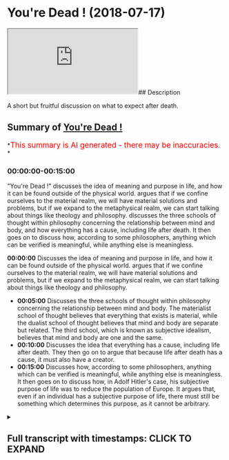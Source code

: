 # You're Dead ! (2018-07-17)

<iframe loading='lazy' allow='autoplay' src='https://www.youtube.com/embed/gghVWp2u2bA'></iframe>## Description

A short but fruitful discussion on what to expect after death.

## Summary of [You're Dead !](https://www.youtube.com/watch?v=gghVWp2u2bA)

*<span style="color:red; font-size:125%">This summary is AI generated - there may be inaccuracies</span>. *

### <a onclick="modifyYTiframeseektime('0')">00:00:00-00:15:00</a>

 "You're Dead !" discusses the idea of meaning and purpose in life, and how it can be found outside of the physical world. argues that if we confine ourselves to the material realm, we will have material solutions and problems, but if we expand to the metaphysical realm, we can start talking about things like theology and philosophy.  discusses the three schools of thought within philosophy concerning the relationship between mind and body, and how everything has a cause, including life after death. It then goes on to discuss how, according to some philosophers, anything which can be verified is meaningful, while anything else is meaningless.

**<a onclick="modifyYTiframeseektime('0')">00:00:00</a>** Discusses the idea of meaning and purpose in life, and how it can be found outside of the physical world. argues that if we confine ourselves to the material realm, we will have material solutions and problems, but if we expand to the metaphysical realm, we can start talking about things like theology and philosophy.

* **<a onclick="modifyYTiframeseektime('300')">00:05:00</a>** Discusses the three schools of thought within philosophy concerning the relationship between mind and body. The materialist school of thought believes that everything that exists is material, while the dualist school of thought believes that mind and body are separate but related. The third school, which is known as subjective idealism, believes that mind and body are one and the same.
* **<a onclick="modifyYTiframeseektime('600')">00:10:00</a>** Discusses the idea that everything has a cause, including life after death. They then go on to argue that because life after death has a cause, it must also have a creator.
* **<a onclick="modifyYTiframeseektime('900')">00:15:00</a>** Discusses how, according to some philosophers, anything which can be verified is meaningful, while anything else is meaningless. It then goes on to discuss how, in Adolf Hitler's case, his subjective purpose of life was to reduce the population of Europe. It argues that, even if an individual has a subjective purpose of life, there must still be something which determines this purpose, as it cannot be arbitrary.

<details><summary><h2>Full transcript with timestamps: CLICK TO EXPAND</h2></summary>

<a onclick="modifyYTiframeseektime('1')">0:00:01</a> Music  
<a onclick="modifyYTiframeseektime('12')">0:00:12</a> another question which potentially will  
<a onclick="modifyYTiframeseektime('15')">0:00:15</a> bring us into the metaphysical yeah  
<a onclick="modifyYTiframeseektime('22')">0:00:22</a> sorry I protest I was going to say the  
<a onclick="modifyYTiframeseektime('23')">0:00:23</a> thought experiment consisted of actually  
<a onclick="modifyYTiframeseektime('25')">0:00:25</a> thinking about death contemplating what  
<a onclick="modifyYTiframeseektime('27')">0:00:27</a> people will do when you die so actually  
<a onclick="modifyYTiframeseektime('30')">0:00:30</a> living a third-person kind of scene  
<a onclick="modifyYTiframeseektime('33')">0:00:33</a> where you literally your body's put into  
<a onclick="modifyYTiframeseektime('35')">0:00:35</a> the grave and people are going away now  
<a onclick="modifyYTiframeseektime('38')">0:00:38</a> your children are there you know your  
<a onclick="modifyYTiframeseektime('40')">0:00:40</a> parents potentially there as well some  
<a onclick="modifyYTiframeseektime('42')">0:00:42</a> people are there as well you know  
<a onclick="modifyYTiframeseektime('44')">0:00:44</a> they're they're leaving you know you're  
<a onclick="modifyYTiframeseektime('46')">0:00:46</a> thinking about that whole process and  
<a onclick="modifyYTiframeseektime('48')">0:00:48</a> because human beings can't suffer for  
<a onclick="modifyYTiframeseektime('50')">0:00:50</a> too long they can't grieve for too long  
<a onclick="modifyYTiframeseektime('51')">0:00:51</a> so you imagine how your children or your  
<a onclick="modifyYTiframeseektime('54')">0:00:54</a> parents whatever it may be or your  
<a onclick="modifyYTiframeseektime('55')">0:00:55</a> friends after a few days they're  
<a onclick="modifyYTiframeseektime('58')">0:00:58</a> thinking about it they have to now  
<a onclick="modifyYTiframeseektime('59')">0:00:59</a> suppress into the unconscious mind all  
<a onclick="modifyYTiframeseektime('62')">0:01:02</a> of those grievances they forget about  
<a onclick="modifyYTiframeseektime('65')">0:01:05</a> you started this conversation about you  
<a onclick="modifyYTiframeseektime('69')">0:01:09</a> what the important things to talk about  
<a onclick="modifyYTiframeseektime('72')">0:01:12</a> and you said religion and we've been  
<a onclick="modifyYTiframeseektime('74')">0:01:14</a> speaking up that  
<a onclick="modifyYTiframeseektime('78')">0:01:18</a> well that's what you think is what I  
<a onclick="modifyYTiframeseektime('82')">0:01:22</a> mean this is a I agree in a way in a  
<a onclick="modifyYTiframeseektime('91')">0:01:31</a> sense I agree with you that there are  
<a onclick="modifyYTiframeseektime('93')">0:01:33</a> some themes in religion which are as you  
<a onclick="modifyYTiframeseektime('97')">0:01:37</a> can say like I have a Venn diagram there  
<a onclick="modifyYTiframeseektime('98')">0:01:38</a> would be not just religious but either  
<a onclick="modifyYTiframeseektime('100')">0:01:40</a> philosophical or something else or  
<a onclick="modifyYTiframeseektime('101')">0:01:41</a> sociological cycle but this is one of  
<a onclick="modifyYTiframeseektime('104')">0:01:44</a> them death is is a universal theme in  
<a onclick="modifyYTiframeseektime('106')">0:01:46</a> the sense because everyone has to come  
<a onclick="modifyYTiframeseektime('107')">0:01:47</a> to terms with death right so genuinely  
<a onclick="modifyYTiframeseektime('111')">0:01:51</a> do believe that come to terms of their  
<a onclick="modifyYTiframeseektime('113')">0:01:53</a> thinking about it introducing as part of  
<a onclick="modifyYTiframeseektime('116')">0:01:56</a> your weekly or life at you to go back to  
<a onclick="modifyYTiframeseektime('120')">0:02:00</a> highly guy who bring you back that sense  
<a onclick="modifyYTiframeseektime('121')">0:02:01</a> of authenticity grounding right  
<a onclick="modifyYTiframeseektime('124')">0:02:04</a> anchoring I think we all need to find  
<a onclick="modifyYTiframeseektime('137')">0:02:17</a> okay good I'm ask a question weighs it  
<a onclick="modifyYTiframeseektime('143')">0:02:23</a> weighs do you believe in meaning in the  
<a onclick="modifyYTiframeseektime('146')">0:02:26</a> capital M do you believe in actual  
<a onclick="modifyYTiframeseektime('148')">0:02:28</a> meaning and purpose with the capital P  
<a onclick="modifyYTiframeseektime('150')">0:02:30</a> or jus believing a meaning or subjective  
<a onclick="modifyYTiframeseektime('153')">0:02:33</a> just individual they have to find  
<a onclick="modifyYTiframeseektime('158')">0:02:38</a> something has meaning for themselves  
<a onclick="modifyYTiframeseektime('165')">0:02:45</a> that's illusionary so it's not actually  
<a onclick="modifyYTiframeseektime('167')">0:02:47</a> from that perspective it wouldn't be  
<a onclick="modifyYTiframeseektime('169')">0:02:49</a> there was a name an actual meaning an  
<a onclick="modifyYTiframeseektime('171')">0:02:51</a> actual purpose that anchors one to  
<a onclick="modifyYTiframeseektime('174')">0:02:54</a> living a meaningful life  
<a onclick="modifyYTiframeseektime('182')">0:03:02</a> served its purpose so one could argue  
<a onclick="modifyYTiframeseektime('185')">0:03:05</a> the same thing with religion by the way  
<a onclick="modifyYTiframeseektime('186')">0:03:06</a> but not making that argument coming back  
<a onclick="modifyYTiframeseektime('189')">0:03:09</a> to the more important for the sort of  
<a onclick="modifyYTiframeseektime('190')">0:03:10</a> argument the question is this I mean I  
<a onclick="modifyYTiframeseektime('192')">0:03:12</a> don't know what framework you kind of  
<a onclick="modifyYTiframeseektime('194')">0:03:14</a> operate from whether it be like an  
<a onclick="modifyYTiframeseektime('196')">0:03:16</a> evolutionary framework or an atheistic  
<a onclick="modifyYTiframeseektime('198')">0:03:18</a> one human solutions  
<a onclick="modifyYTiframeseektime('204')">0:03:24</a> well I I don't disagree with that but  
<a onclick="modifyYTiframeseektime('208')">0:03:28</a> the question is this I mean what role  
<a onclick="modifyYTiframeseektime('211')">0:03:31</a> does metaphysics relations if there is  
<a onclick="modifyYTiframeseektime('218')">0:03:38</a> something beyond the physical world so  
<a onclick="modifyYTiframeseektime('237')">0:03:57</a> meta wise metaphysical is that which is  
<a onclick="modifyYTiframeseektime('240')">0:04:00</a> above and beyond the material world  
<a onclick="modifyYTiframeseektime('241')">0:04:01</a> which can be extrapolate from the five  
<a onclick="modifyYTiframeseektime('243')">0:04:03</a> senses worship that which is empirically  
<a onclick="modifyYTiframeseektime('245')">0:04:05</a> verifiable if you like that when we talk  
<a onclick="modifyYTiframeseektime('247')">0:04:07</a> about metaphysics we're talking about  
<a onclick="modifyYTiframeseektime('248')">0:04:08</a> that so my thought my point to you is  
<a onclick="modifyYTiframeseektime('250')">0:04:10</a> that if we confine ourselves to the  
<a onclick="modifyYTiframeseektime('254')">0:04:14</a> material then we're going to have  
<a onclick="modifyYTiframeseektime('256')">0:04:16</a> material solutions and problems but if  
<a onclick="modifyYTiframeseektime('258')">0:04:18</a> we expand to the metaphysical realm then  
<a onclick="modifyYTiframeseektime('261')">0:04:21</a> we can start talking about things like  
<a onclick="modifyYTiframeseektime('262')">0:04:22</a> theology and philosophy  
<a onclick="modifyYTiframeseektime('265')">0:04:25</a> so that's what I was going to say that  
<a onclick="modifyYTiframeseektime('267')">0:04:27</a> for example what happens after death  
<a onclick="modifyYTiframeseektime('270')">0:04:30</a> that's a legitimate question and what's  
<a onclick="modifyYTiframeseektime('272')">0:04:32</a> your answer to that and why is that give  
<a onclick="modifyYTiframeseektime('275')">0:04:35</a> me your answer and tell me your  
<a onclick="modifyYTiframeseektime('276')">0:04:36</a> reasoning behind it because when we're  
<a onclick="modifyYTiframeseektime('277')">0:04:37</a> talking about death what we didn't ask  
<a onclick="modifyYTiframeseektime('279')">0:04:39</a> about what happens when you die and  
<a onclick="modifyYTiframeseektime('281')">0:04:41</a> after you why not  
<a onclick="modifyYTiframeseektime('296')">0:04:56</a> and I think some people do yeah I guess  
<a onclick="modifyYTiframeseektime('306')">0:05:06</a> I guess it goes back to what Heidegger  
<a onclick="modifyYTiframeseektime('309')">0:05:09</a> talking about and it says kind of like  
<a onclick="modifyYTiframeseektime('310')">0:05:10</a> kind of suppressing that fool  
<a onclick="modifyYTiframeseektime('312')">0:05:12</a> but let's because we've lived a life  
<a onclick="modifyYTiframeseektime('315')">0:05:15</a> from this earth right and what I believe  
<a onclick="modifyYTiframeseektime('319')">0:05:19</a> one of the things that distinguishes  
<a onclick="modifyYTiframeseektime('320')">0:05:20</a> human beings above and beyond all the  
<a onclick="modifyYTiframeseektime('322')">0:05:22</a> animals is self-contemplation  
<a onclick="modifyYTiframeseektime('324')">0:05:24</a> introspective introspection so here my  
<a onclick="modifyYTiframeseektime('327')">0:05:27</a> question to you is what do you think is  
<a onclick="modifyYTiframeseektime('329')">0:05:29</a> going to happen most probably we used in  
<a onclick="modifyYTiframeseektime('336')">0:05:36</a> some form  
<a onclick="modifyYTiframeseektime('338')">0:05:38</a> she faces  
<a onclick="modifyYTiframeseektime('345')">0:05:45</a> we see why you've explained this  
<a onclick="modifyYTiframeseektime('347')">0:05:47</a> materially what will happen to your body  
<a onclick="modifyYTiframeseektime('349')">0:05:49</a> right and also in the memories of the  
<a onclick="modifyYTiframeseektime('352')">0:05:52</a> people  
<a onclick="modifyYTiframeseektime('354')">0:05:54</a> yeah which were also 100 years from now  
<a onclick="modifyYTiframeseektime('359')">0:05:59</a> if everyone's memories us wiped away  
<a onclick="modifyYTiframeseektime('361')">0:06:01</a> yeah they're nothing nothing exists of  
<a onclick="modifyYTiframeseektime('363')">0:06:03</a> you my question is as follows er I mean  
<a onclick="modifyYTiframeseektime('369')">0:06:09</a> do you think that human beings are made  
<a onclick="modifyYTiframeseektime('371')">0:06:11</a> of just material elements like carbon or  
<a onclick="modifyYTiframeseektime('374')">0:06:14</a> do you think that we're something more  
<a onclick="modifyYTiframeseektime('375')">0:06:15</a> than just carbon introduces desires the  
<a onclick="modifyYTiframeseektime('389')">0:06:29</a> debate in philosophy right there are  
<a onclick="modifyYTiframeseektime('391')">0:06:31</a> three schools of thought broadly  
<a onclick="modifyYTiframeseektime('392')">0:06:32</a> speaking there are materialists also  
<a onclick="modifyYTiframeseektime('396')">0:06:36</a> called physicalists there are duelists  
<a onclick="modifyYTiframeseektime('398')">0:06:38</a> and there are ID lists so materialists  
<a onclick="modifyYTiframeseektime('402')">0:06:42</a> believe that everything that exists is  
<a onclick="modifyYTiframeseektime('405')">0:06:45</a> it's basically material that was she  
<a onclick="modifyYTiframeseektime('408')">0:06:48</a> cannot empirically verify or justify it  
<a onclick="modifyYTiframeseektime('411')">0:06:51</a> doesn't exist in the sense or it's  
<a onclick="modifyYTiframeseektime('414')">0:06:54</a> meaningless I wouldn't say it does exist  
<a onclick="modifyYTiframeseektime('415')">0:06:55</a> they will say it's meaningless  
<a onclick="modifyYTiframeseektime('417')">0:06:57</a> it's a meaningless proposition and there  
<a onclick="modifyYTiframeseektime('419')">0:06:59</a> was a school of thought called logical  
<a onclick="modifyYTiframeseektime('421')">0:07:01</a> positivism that flourished in the  
<a onclick="modifyYTiframeseektime('423')">0:07:03</a> nineteen twenties and thirties which  
<a onclick="modifyYTiframeseektime('424')">0:07:04</a> kind of pushed this materialists way of  
<a onclick="modifyYTiframeseektime('427')">0:07:07</a> thinking  
<a onclick="modifyYTiframeseektime('430')">0:07:10</a> okay I apologize let me try a break it  
<a onclick="modifyYTiframeseektime('431')">0:07:11</a> down some people believe that all that  
<a onclick="modifyYTiframeseektime('434')">0:07:14</a> exists is physical things some other  
<a onclick="modifyYTiframeseektime('438')">0:07:18</a> people say no actually what you have is  
<a onclick="modifyYTiframeseektime('441')">0:07:21</a> physical things and met and other things  
<a onclick="modifyYTiframeseektime('444')">0:07:24</a> metaphysical things it could be anything  
<a onclick="modifyYTiframeseektime('448')">0:07:28</a> for example mathematics and number can't  
<a onclick="modifyYTiframeseektime('452')">0:07:32</a> be seen  
<a onclick="modifyYTiframeseektime('453')">0:07:33</a> it can't be smoked it can't be dealt  
<a onclick="modifyYTiframeseektime('456')">0:07:36</a> with you can't put it under a microscope  
<a onclick="modifyYTiframeseektime('458')">0:07:38</a> it cannot go through the scientific  
<a onclick="modifyYTiframeseektime('460')">0:07:40</a> method and that's why by the way by the  
<a onclick="modifyYTiframeseektime('463')">0:07:43</a> 40s and 50s this way for logical  
<a onclick="modifyYTiframeseektime('467')">0:07:47</a> positivism became very weak and in fact  
<a onclick="modifyYTiframeseektime('469')">0:07:49</a> they retracted those materialists and  
<a onclick="modifyYTiframeseektime('471')">0:07:51</a> positivists they kind of retracted this  
<a onclick="modifyYTiframeseektime('473')">0:07:53</a> whole verification principle they  
<a onclick="modifyYTiframeseektime('475')">0:07:55</a> realized that things like this  
<a onclick="modifyYTiframeseektime('476')">0:07:56</a> mathematics can't be justified now why  
<a onclick="modifyYTiframeseektime('478')">0:07:58</a> am I telling you this the reason why I'm  
<a onclick="modifyYTiframeseektime('480')">0:08:00</a> telling you this is because there's an  
<a onclick="modifyYTiframeseektime('481')">0:08:01</a> age-old discussion  
<a onclick="modifyYTiframeseektime('482')">0:08:02</a> are we minds and bodies or are we just  
<a onclick="modifyYTiframeseektime('486')">0:08:06</a> bodies because if we assume that we're  
<a onclick="modifyYTiframeseektime('489')">0:08:09</a> just bodies then when we die necessarily  
<a onclick="modifyYTiframeseektime('491')">0:08:11</a> what that means is that we're going to  
<a onclick="modifyYTiframeseektime('493')">0:08:13</a> be we're going to cease to exist  
<a onclick="modifyYTiframeseektime('494')">0:08:14</a> but if we accept that way our minds and  
<a onclick="modifyYTiframeseektime('497')">0:08:17</a> bodies what do lists for example would  
<a onclick="modifyYTiframeseektime('500')">0:08:20</a> say that we're not just bodies that  
<a onclick="modifyYTiframeseektime('503')">0:08:23</a> despite the body we have experienced for  
<a onclick="modifyYTiframeseektime('506')">0:08:26</a> example through dreams because when  
<a onclick="modifyYTiframeseektime('508')">0:08:28</a> we're dreaming we're not going we're not  
<a onclick="modifyYTiframeseektime('511')">0:08:31</a> actually interacting with the extraneous  
<a onclick="modifyYTiframeseektime('514')">0:08:34</a> variables we're not interacting with the  
<a onclick="modifyYTiframeseektime('515')">0:08:35</a> world yet we have a whole experience in  
<a onclick="modifyYTiframeseektime('519')">0:08:39</a> a dream you've had a dream before right  
<a onclick="modifyYTiframeseektime('520')">0:08:40</a> so the point is this is that when we die  
<a onclick="modifyYTiframeseektime('524')">0:08:44</a> what's going to happen if we say we're  
<a onclick="modifyYTiframeseektime('527')">0:08:47</a> just bodies it makes sense for us to say  
<a onclick="modifyYTiframeseektime('529')">0:08:49</a> okay for for just body is no problem  
<a onclick="modifyYTiframeseektime('531')">0:08:51</a> the body will cease to exist and nothing  
<a onclick="modifyYTiframeseektime('533')">0:08:53</a> will happen but if we our minds and  
<a onclick="modifyYTiframeseektime('536')">0:08:56</a> which is the prevailing school of  
<a onclick="modifyYTiframeseektime('538')">0:08:58</a> thought and philosophy and by the way  
<a onclick="modifyYTiframeseektime('540')">0:09:00</a> most philosophers the vast majority of  
<a onclick="modifyYTiframeseektime('543')">0:09:03</a> philosophers believe in this that we're  
<a onclick="modifyYTiframeseektime('545')">0:09:05</a> not just you cannot just be bodies not  
<a onclick="modifyYTiframeseektime('547')">0:09:07</a> just particles we're not were more than  
<a onclick="modifyYTiframeseektime('550')">0:09:10</a> that  
<a onclick="modifyYTiframeseektime('554')">0:09:14</a> what are you saying about it no it  
<a onclick="modifyYTiframeseektime('556')">0:09:16</a> doesn't yeah you're right it doesn't  
<a onclick="modifyYTiframeseektime('558')">0:09:18</a> necessary that yeah you were asking me  
<a onclick="modifyYTiframeseektime('560')">0:09:20</a> about  
<a onclick="modifyYTiframeseektime('562')">0:09:22</a> what I understand don't want to think  
<a onclick="modifyYTiframeseektime('563')">0:09:23</a> about metaphysics door  
<a onclick="modifyYTiframeseektime('566')">0:09:26</a> money differently so  
<a onclick="modifyYTiframeseektime('570')">0:09:30</a> there are things that transcendent to  
<a onclick="modifyYTiframeseektime('573')">0:09:33</a> normal every night yes we like  
<a onclick="modifyYTiframeseektime('575')">0:09:35</a> experience for symphony  
<a onclick="modifyYTiframeseektime('580')">0:09:40</a> perfect yeah so it's Burris yes when you  
<a onclick="modifyYTiframeseektime('585')">0:09:45</a> talk about  
<a onclick="modifyYTiframeseektime('588')">0:09:48</a> you know a different level  
<a onclick="modifyYTiframeseektime('592')">0:09:52</a> you're absolutely right about that  
<a onclick="modifyYTiframeseektime('595')">0:09:55</a> you're absolutely and that's exactly  
<a onclick="modifyYTiframeseektime('596')">0:09:56</a> what philosophers site they say that  
<a onclick="modifyYTiframeseektime('598')">0:09:58</a> first-person subjective experiences are  
<a onclick="modifyYTiframeseektime('601')">0:10:01</a> examples of something which is not  
<a onclick="modifyYTiframeseektime('603')">0:10:03</a> tangible or scientific because for  
<a onclick="modifyYTiframeseektime('606')">0:10:06</a> something to be scientific has to be  
<a onclick="modifyYTiframeseektime('607')">0:10:07</a> said personal science isn't a third  
<a onclick="modifyYTiframeseektime('610')">0:10:10</a> person third person is he/she by the way  
<a onclick="modifyYTiframeseektime('614')">0:10:14</a> when we say first person I'm talking  
<a onclick="modifyYTiframeseektime('615')">0:10:15</a> about that which relates to me I write  
<a onclick="modifyYTiframeseektime('618')">0:10:18</a> third person is he/she so what do we  
<a onclick="modifyYTiframeseektime('620')">0:10:20</a> mean by science is third person science  
<a onclick="modifyYTiframeseektime('622')">0:10:22</a> is you doing something to something else  
<a onclick="modifyYTiframeseektime('625')">0:10:25</a> and seeing the results of that a third  
<a onclick="modifyYTiframeseektime('627')">0:10:27</a> person whereas what you've just  
<a onclick="modifyYTiframeseektime('629')">0:10:29</a> described I believe quite correctly  
<a onclick="modifyYTiframeseektime('630')">0:10:30</a> right the orchestra the symphony  
<a onclick="modifyYTiframeseektime('633')">0:10:33</a> whatever you want to say they're walking  
<a onclick="modifyYTiframeseektime('634')">0:10:34</a> on the mountains it's first-person no  
<a onclick="modifyYTiframeseektime('637')">0:10:37</a> one can deny your first-person  
<a onclick="modifyYTiframeseektime('640')">0:10:40</a> experience experience  
<a onclick="modifyYTiframeseektime('647')">0:10:47</a> exactly now the point is when we dream  
<a onclick="modifyYTiframeseektime('650')">0:10:50</a> we're going through those experiences  
<a onclick="modifyYTiframeseektime('652')">0:10:52</a> again there are no material things  
<a onclick="modifyYTiframeseektime('653')">0:10:53</a> around us in the actual dream you could  
<a onclick="modifyYTiframeseektime('655')">0:10:55</a> say they're mental constructs but the  
<a onclick="modifyYTiframeseektime('658')">0:10:58</a> more realm does that in what room does  
<a onclick="modifyYTiframeseektime('660')">0:11:00</a> that exist in does it exist right now if  
<a onclick="modifyYTiframeseektime('664')">0:11:04</a> we take this questioning to the  
<a onclick="modifyYTiframeseektime('667')">0:11:07</a> post-death experience because do you  
<a onclick="modifyYTiframeseektime('670')">0:11:10</a> know what I mean we talked about science  
<a onclick="modifyYTiframeseektime('672')">0:11:12</a> briefly science is just an accumulation  
<a onclick="modifyYTiframeseektime('675')">0:11:15</a> of historical events and the assumption  
<a onclick="modifyYTiframeseektime('678')">0:11:18</a> that history will repeat itself through  
<a onclick="modifyYTiframeseektime('680')">0:11:20</a> patterns and laws that's what history  
<a onclick="modifyYTiframeseektime('682')">0:11:22</a> that's what science is if we use the our  
<a onclick="modifyYTiframeseektime('685')">0:11:25</a> approach will find that when we when  
<a onclick="modifyYTiframeseektime('687')">0:11:27</a> we're sleeping for example we're leaving  
<a onclick="modifyYTiframeseektime('689')">0:11:29</a> the conscious mind to the unconscious in  
<a onclick="modifyYTiframeseektime('691')">0:11:31</a> other words we our consciousness is  
<a onclick="modifyYTiframeseektime('694')">0:11:34</a> suspended temporarily and then we'll  
<a onclick="modifyYTiframeseektime('696')">0:11:36</a> come back to what we think is the robot  
<a onclick="modifyYTiframeseektime('698')">0:11:38</a> right in that context in that context we  
<a onclick="modifyYTiframeseektime('703')">0:11:43</a> could argue that we're having an  
<a onclick="modifyYTiframeseektime('705')">0:11:45</a> experience which is a very real  
<a onclick="modifyYTiframeseektime('707')">0:11:47</a> experience yeah now if that's our  
<a onclick="modifyYTiframeseektime('709')">0:11:49</a> experience of losing consciousness death  
<a onclick="modifyYTiframeseektime('711')">0:11:51</a> is an extension of losing consciousness  
<a onclick="modifyYTiframeseektime('713')">0:11:53</a> you will lose consciousness and death to  
<a onclick="modifyYTiframeseektime('716')">0:11:56</a> accept that premise how can we  
<a onclick="modifyYTiframeseektime('719')">0:11:59</a> how could we ascertain well how can we  
<a onclick="modifyYTiframeseektime('721')">0:12:01</a> say for certain that when we die we're  
<a onclick="modifyYTiframeseektime('723')">0:12:03</a> not going to go into that space again  
<a onclick="modifyYTiframeseektime('725')">0:12:05</a> that domain again which is as real as  
<a onclick="modifyYTiframeseektime('728')">0:12:08</a> this domain which has all these things  
<a onclick="modifyYTiframeseektime('730')">0:12:10</a> in it which are sometimes traditionally  
<a onclick="modifyYTiframeseektime('732')">0:12:12</a> called religious yes I am exactly yeah  
<a onclick="modifyYTiframeseektime('741')">0:12:21</a> that's exactly what the Prophet Muhammad  
<a onclick="modifyYTiframeseektime('742')">0:12:22</a> said is he said one time this is the  
<a onclick="modifyYTiframeseektime('744')">0:12:24</a> sister of sleep or sleep resist or death  
<a onclick="modifyYTiframeseektime('755')">0:12:35</a> what happens so you we have our  
<a onclick="modifyYTiframeseektime('768')">0:12:48</a> respective faiths that's the last  
<a onclick="modifyYTiframeseektime('777')">0:12:57</a> edition but here we're talking about  
<a onclick="modifyYTiframeseektime('779')">0:12:59</a> things which we can do the thing is we  
<a onclick="modifyYTiframeseektime('781')">0:13:01</a> have to think about how we reach  
<a onclick="modifyYTiframeseektime('782')">0:13:02</a> conclusions right how do you come to  
<a onclick="modifyYTiframeseektime('785')">0:13:05</a> conclusions I'll put to you that  
<a onclick="modifyYTiframeseektime('786')">0:13:06</a> everything you can pry out there which  
<a onclick="modifyYTiframeseektime('789')">0:13:09</a> is supposedly so even your own existence  
<a onclick="modifyYTiframeseektime('791')">0:13:11</a> can be rigorously criticized anything in  
<a onclick="modifyYTiframeseektime('796')">0:13:16</a> your existence  
<a onclick="modifyYTiframeseektime('798')">0:13:18</a> but I will say - is this what we do as  
<a onclick="modifyYTiframeseektime('801')">0:13:21</a> human beings whether it be normally or  
<a onclick="modifyYTiframeseektime('804')">0:13:24</a> not is we kind of we apply a  
<a onclick="modifyYTiframeseektime('807')">0:13:27</a> probabilistic reasoning probability so  
<a onclick="modifyYTiframeseektime('812')">0:13:32</a> we said I'm probably here right now  
<a onclick="modifyYTiframeseektime('813')">0:13:33</a> because everything signals to that yeah  
<a onclick="modifyYTiframeseektime('815')">0:13:35</a> it feels like that is so with everything  
<a onclick="modifyYTiframeseektime('819')">0:13:39</a> exactly so we apply that kind of  
<a onclick="modifyYTiframeseektime('821')">0:13:41</a> reasoning right now what I'm saying to  
<a onclick="modifyYTiframeseektime('823')">0:13:43</a> you is that will apply the same  
<a onclick="modifyYTiframeseektime('824')">0:13:44</a> reasoning that same kind of influential  
<a onclick="modifyYTiframeseektime('827')">0:13:47</a> sometimes it's called inferential  
<a onclick="modifyYTiframeseektime('829')">0:13:49</a> reasoning inferences yeah we can make a  
<a onclick="modifyYTiframeseektime('832')">0:13:52</a> very similar case for life after death  
<a onclick="modifyYTiframeseektime('861')">0:14:21</a> the prints on how you define logic right  
<a onclick="modifyYTiframeseektime('863')">0:14:23</a> because we can make a very clear case  
<a onclick="modifyYTiframeseektime('869')">0:14:29</a> everything that begins to exist has a  
<a onclick="modifyYTiframeseektime('871')">0:14:31</a> cause  
<a onclick="modifyYTiframeseektime('874')">0:14:34</a> the universe began to exist therefore  
<a onclick="modifyYTiframeseektime('876')">0:14:36</a> the universe has of course traditional  
<a onclick="modifyYTiframeseektime('879')">0:14:39</a> argument very logical where is the  
<a onclick="modifyYTiframeseektime('882')">0:14:42</a> course it must have power and must have  
<a onclick="modifyYTiframeseektime('884')">0:14:44</a> knowledge of must have whatever that  
<a onclick="modifyYTiframeseektime('886')">0:14:46</a> causes therefore God or whatever you  
<a onclick="modifyYTiframeseektime('888')">0:14:48</a> wanted to find the cause as as the  
<a onclick="modifyYTiframeseektime('890')">0:14:50</a> attributes of a conventional God right  
<a onclick="modifyYTiframeseektime('892')">0:14:52</a> so from that as a logical deduction and  
<a onclick="modifyYTiframeseektime('895')">0:14:55</a> we've come to a conclusion that has a  
<a onclick="modifyYTiframeseektime('897')">0:14:57</a> cause a creator through that logical  
<a onclick="modifyYTiframeseektime('899')">0:14:59</a> deduction so it depends on what kind of  
<a onclick="modifyYTiframeseektime('901')">0:15:01</a> ones that you're talking about  
<a onclick="modifyYTiframeseektime('902')">0:15:02</a> biological II mean empiricism looking at  
<a onclick="modifyYTiframeseektime('905')">0:15:05</a> some three or five senses yeah I would  
<a onclick="modifyYTiframeseektime('907')">0:15:07</a> agree with you right wife you're talking  
<a onclick="modifyYTiframeseektime('908')">0:15:08</a> about deduction but you can't exactly  
<a onclick="modifyYTiframeseektime('922')">0:15:22</a> well you can't prove the existence of  
<a onclick="modifyYTiframeseektime('923')">0:15:23</a> logic to science did you see this point  
<a onclick="modifyYTiframeseektime('928')">0:15:28</a> logical principles are metaphysical in  
<a onclick="modifyYTiframeseektime('930')">0:15:30</a> nature axioms mathematical axioms and  
<a onclick="modifyYTiframeseektime('933')">0:15:33</a> even the whole field of mathematics is  
<a onclick="modifyYTiframeseektime('935')">0:15:35</a> metaphysical there's no physical  
<a onclick="modifyYTiframeseektime('938')">0:15:38</a> evidence of maths none whatsoever  
<a onclick="modifyYTiframeseektime('941')">0:15:41</a> there's no physical evidence of logic so  
<a onclick="modifyYTiframeseektime('944')">0:15:44</a> rolling itself can't be scientifically  
<a onclick="modifyYTiframeseektime('946')">0:15:46</a> verified and that's one of the reasons  
<a onclick="modifyYTiframeseektime('949')">0:15:49</a> why verification ism as is known by many  
<a onclick="modifyYTiframeseektime('953')">0:15:53</a> different philosophers was even they  
<a onclick="modifyYTiframeseektime('956')">0:15:56</a> like area for example aja he wrote a  
<a onclick="modifyYTiframeseektime('958')">0:15:58</a> book called language truth and logic  
<a onclick="modifyYTiframeseektime('960')">0:16:00</a> yeah and he was making a very similar  
<a onclick="modifyYTiframeseektime('962')">0:16:02</a> argument to hero in 1933 and this book  
<a onclick="modifyYTiframeseektime('965')">0:16:05</a> it was saying that only those things  
<a onclick="modifyYTiframeseektime('967')">0:16:07</a> which you can see is that what you can  
<a onclick="modifyYTiframeseektime('969')">0:16:09</a> verify is that which has meaning  
<a onclick="modifyYTiframeseektime('971')">0:16:11</a> anything else is meaningless and he saw  
<a onclick="modifyYTiframeseektime('974')">0:16:14</a> an interview with him in 1976 and he  
<a onclick="modifyYTiframeseektime('978')">0:16:18</a> categorically took back what he believed  
<a onclick="modifyYTiframeseektime('980')">0:16:20</a> before say verification ISM weak or  
<a onclick="modifyYTiframeseektime('983')">0:16:23</a> strongly verification ISM is actually it  
<a onclick="modifyYTiframeseektime('986')">0:16:26</a> cannot be sustained sure had to be had  
<a onclick="modifyYTiframeseektime('988')">0:16:28</a> to undergo shoes why because of these  
<a onclick="modifyYTiframeseektime('990')">0:16:30</a> questions things like mass can not be  
<a onclick="modifyYTiframeseektime('992')">0:16:32</a> ascertained through science through  
<a onclick="modifyYTiframeseektime('994')">0:16:34</a> verification  
<a onclick="modifyYTiframeseektime('1020')">0:17:00</a> yeah I'll put you that if you want to  
<a onclick="modifyYTiframeseektime('1023')">0:17:03</a> find this objective purpose it's easier  
<a onclick="modifyYTiframeseektime('1025')">0:17:05</a> to do can just make one up  
<a onclick="modifyYTiframeseektime('1026')">0:17:06</a> and it can be unethical by the standards  
<a onclick="modifyYTiframeseektime('1028')">0:17:08</a> of the day Hitler on a subjective  
<a onclick="modifyYTiframeseektime('1030')">0:17:10</a> purpose of life and was an emetic  
<a onclick="modifyYTiframeseektime('1032')">0:17:12</a> everyone can find this objective rapist  
<a onclick="modifyYTiframeseektime('1034')">0:17:14</a> can have a subjective purpose of life  
<a onclick="modifyYTiframeseektime('1035')">0:17:15</a> anyone can have that but what we're  
<a onclick="modifyYTiframeseektime('1037')">0:17:17</a> saying is that is there a mean a meaning  
<a onclick="modifyYTiframeseektime('1039')">0:17:19</a> are we here for a reason  
<a onclick="modifyYTiframeseektime('1041')">0:17:21</a> or are we just  
<a onclick="modifyYTiframeseektime('1067')">0:17:47</a> why do you think we feel so good about  
<a onclick="modifyYTiframeseektime('1069')">0:17:49</a> ourselves to reduce how can you explain  
<a onclick="modifyYTiframeseektime('1072')">0:17:52</a> that it helps the equation  
<a onclick="modifyYTiframeseektime('1083')">0:18:03</a> Music  
<a onclick="modifyYTiframeseektime('1089')">0:18:09</a> maybe  
<a onclick="modifyYTiframeseektime('1092')">0:18:12</a> I'm here to country  
</details>
